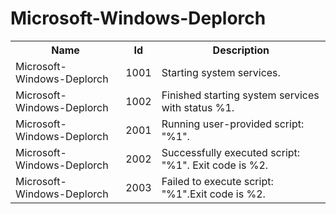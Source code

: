 # Microsoft-Windows-Deplorch

<table>
<colgroup><col/><col/><col/></colgroup>
<tr><th>Name</th><th>Id</th><th>Description</th></tr>
<tr><td>Microsoft-Windows-Deplorch</td><td>1001</td><td>Starting system services.</td></tr>
<tr><td>Microsoft-Windows-Deplorch</td><td>1002</td><td>Finished starting system services with status %1.</td></tr>
<tr><td>Microsoft-Windows-Deplorch</td><td>2001</td><td>Running user-provided script: &quot;%1&quot;.</td></tr>
<tr><td>Microsoft-Windows-Deplorch</td><td>2002</td><td>Successfully executed script: &quot;%1&quot;. Exit code is %2.</td></tr>
<tr><td>Microsoft-Windows-Deplorch</td><td>2003</td><td>Failed to execute script: &quot;%1&quot;.Exit code is %2.</td></tr>
</table>
